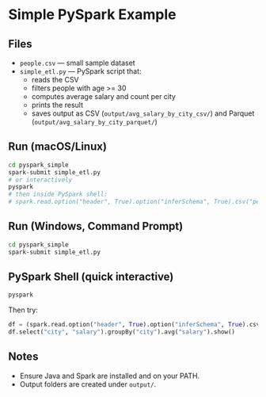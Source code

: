 # Simple PySpark Example

## Files
- `people.csv` — small sample dataset
- `simple_etl.py` — PySpark script that:
  - reads the CSV
  - filters people with age >= 30
  - computes average salary and count per city
  - prints the result
  - saves output as CSV (`output/avg_salary_by_city_csv/`) and Parquet (`output/avg_salary_by_city_parquet/`)

## Run (macOS/Linux)
```bash
cd pyspark_simple
spark-submit simple_etl.py
# or interactively
pyspark
# then inside PySpark shell:
# spark.read.option("header", True).option("inferSchema", True).csv("people.csv").show()
```

## Run (Windows, Command Prompt)
```cmd
cd pyspark_simple
spark-submit simple_etl.py
```

## PySpark Shell (quick interactive)
```bash
pyspark
```
Then try:
```python
df = (spark.read.option("header", True).option("inferSchema", True).csv("people.csv"))
df.select("city", "salary").groupBy("city").avg("salary").show()
```

## Notes
- Ensure Java and Spark are installed and on your PATH.
- Output folders are created under `output/`.
